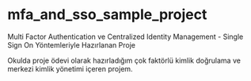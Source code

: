 # mfa_and_sso_sample_project

Multi Factor Authentication ve Centralized Identity Management - Single Sign On Yöntemleriyle Hazırlanan Proje

Okulda proje ödevi olarak hazırladığım çok faktörlü kimlik doğrulama ve merkezi kimlik yönetimi içeren projem.


